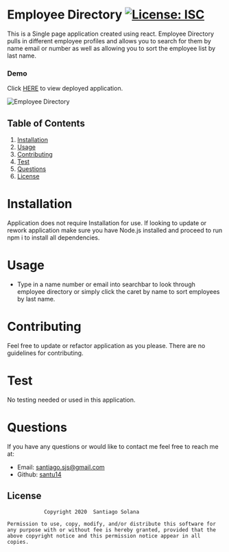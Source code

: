 
# Employee Directory     [![License: ISC](https://img.shields.io/badge/License-ISC-blue.svg)](https://opensource.org/licenses/ISC)

This is a Single page application created using react. Employee Directory pulls in different employee profiles and allows you to search for them by name email or number as well as allowing you to sort the employee list by last name.

### Demo
Click [HERE](https://santu14.github.io/Employee-Directory/) to view deployed application.

![Employee Directory](public/React-App.gif)


## Table of Contents
    
1. [Installation](#installation)
2. [Usage](#usage)
3. [Contributing](#contributing)
4. [Test](#test)
5. [Questions](#questions)
6. [License](#license)
    
# Installation
Application does not require Installation for use. If looking to update or rework application make sure you have Node.js installed and proceed to run npm i to install all dependencies.
# Usage
 - Type in a name number or email into searchbar to look through employee directory or simply click the caret by name to sort employees by last name.
# Contributing
Feel free to update or refactor application as you please. There are no guidelines for contributing.
# Test
No testing needed or used in this application.
# Questions
If you have any questions or would like to contact me feel free to reach me at:
- Email: santiago.sjs@gmail.com
- Github: [santu14](https://github.com/santu14)

## License

                Copyright 2020  Santiago Solana

    Permission to use, copy, modify, and/or distribute this software for any purpose with or without fee is hereby granted, provided that the above copyright notice and this permission notice appear in all copies.
